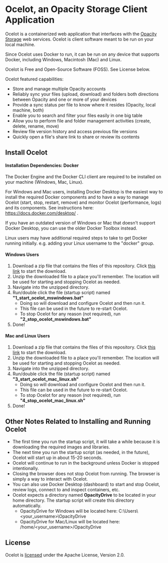 # Ocelot, an Opacity Storage Client Application
Ocelot is a containerized web application that interfaces with the [Opacity Storage](https://www.opacity.io/) web services. Ocelot is client software meant to be run on your local machine.

Since Ocelot uses Docker to run, it can be run on any device that supports Docker, including Windows, Macintosh (Mac) and Linux.

Ocelot is Free and Open-Source Software (FOSS). See License below.

Ocelot featured capabilities:
* Store and manage multiple Opacity accounts
* Reliably sync your files (upload, download) and folders both directions between Opacity and one or more of your devices
* Provide a sync status per file to know where it resides (Opacity, local machine, both)
* Enable you to search and filter your files easily in one big table
* Allow you to perform file and folder management activities (create, delete, rename, move)
* Review file version history and access previous file versions
* Quickly open a file's share link to share or review its contents

## Install Ocelot

#### Installation Dependencies: Docker
The Docker Engine and the Docker CLI client are required to be installed on your machine (Windows, Mac, Linux).

For Windows and Mac users, installing Docker Desktop is the easiest way to install the required Docker components and to have a way to manage Ocelot (start, stop, restart, remove) and monitor Ocelot (performance, logs) and its components. See instructions here: https://docs.docker.com/desktop/ .

If you have an outdated version of Windows or Mac that doesn't support Docker Desktop, you can use the older Docker Toolbox instead.

Linux users may have additional required steps to take to get Docker running initially. e.g. adding your Linux username to the "docker" group.

#### Windows Users
1. Download a zip file that contains the files of this repository. Click [this link](https://github.com/act-opacity/ocelot/archive/master.zip) to start the download.
2. Unzip the downloaded file to a place you'll remember. The location will be used for starting and stopping Ocelot as needed.
3. Navigate into the unzipped directory.
4. Run/double click the file (startup script) named **"1_start_ocelot_mswindows.bat"**
   * Doing so will download and configure Ocelot and then run it.
   * This file can be used in the future to re-start Ocelot.
   * To stop Ocelot for any reason (not required), run **"2_stop_ocelot_mswindows.bat"**
5. Done!

#### Mac and Linux Users
1. Download a zip file that contains the files of this repository. Click [this link](https://github.com/act-opacity/ocelot/archive/master.zip) to start the download.
2. Unzip the downloaded file to a place you'll remember. The location will be used for starting and stopping Ocelot as needed.
3. Navigate into the unzipped directory.
4. Run/double click the file (startup script) named **"3_start_ocelot_mac_linux.sh"**
   * Doing so will download and configure Ocelot and then run it.
   * This file can be used in the future to re-start Ocelot.
   * To stop Ocelot for any reason (not required), run **"4_stop_ocelot_mac_linux.sh"**
5. Done!

## Other Notes Related to Installing and Running Ocelot
* The first time you run the startup script, it will take a while because it is downloading the required images and libraries.
* The next time you run the startup script (as needed, in the future), Ocelot will start up in about 15-20 seconds.
* Ocelot will continue to run in the background unless Docker is stopped intentionally.
* Closing the browser does not stop Ocelot from running. The browser is simply a way to interact with Ocelot.
* You can also use Docker Desktop (dashboard) to start and stop Ocelot, review logs, connect to and inspect containers, etc.
* Ocelot expects a directory named **OpacityDrive** to be located in your home directory. The startup script will create this directory automatically.
  * OpacityDrive for Windows will be located here: C:\Users\\<your_username>\\OpacityDrive
  * OpacityDrive for Mac/Linux will be located here: /home/<your_username>/OpacityDrive

## License
Ocelot is [licensed](https://github.com/act-opacity/ocelot/blob/master/LICENSE) under the Apache License, Version 2.0.
